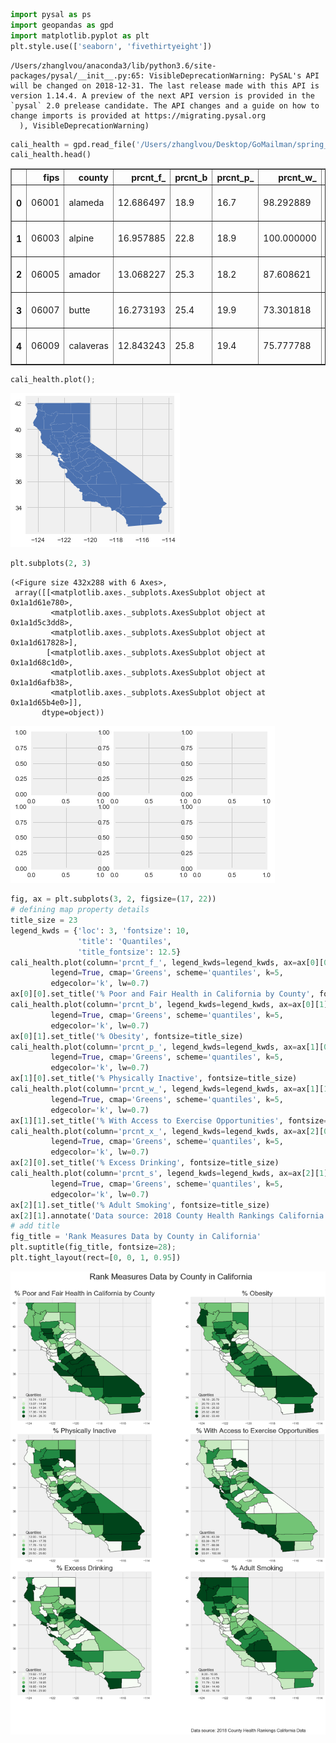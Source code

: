 

```python
import pysal as ps
import geopandas as gpd
import matplotlib.pyplot as plt
plt.style.use(['seaborn', 'fivethirtyeight'])
```

    /Users/zhanglvou/anaconda3/lib/python3.6/site-packages/pysal/__init__.py:65: VisibleDeprecationWarning: PySAL's API will be changed on 2018-12-31. The last release made with this API is version 1.14.4. A preview of the next API version is provided in the `pysal` 2.0 prelease candidate. The API changes and a guide on how to change imports is provided at https://migrating.pysal.org
      ), VisibleDeprecationWarning)



```python
cali_health = gpd.read_file('/Users/zhanglvou/Desktop/GoMailman/spring_2019/gis/Midterm_Materials_Spring19_AdvGIS/gis_midterm/data/cali_health_data.shp')
cali_health.head()
```




<div>
<style scoped>
    .dataframe tbody tr th:only-of-type {
        vertical-align: middle;
    }

    .dataframe tbody tr th {
        vertical-align: top;
    }

    .dataframe thead th {
        text-align: right;
    }
</style>
<table border="1" class="dataframe">
  <thead>
    <tr style="text-align: right;">
      <th></th>
      <th>fips</th>
      <th>county</th>
      <th>prcnt_f_</th>
      <th>prcnt_b</th>
      <th>prcnt_p_</th>
      <th>prcnt_w_</th>
      <th>prcnt_x_</th>
      <th>prcnt_s</th>
      <th>geometry</th>
    </tr>
  </thead>
  <tbody>
    <tr>
      <th>0</th>
      <td>06001</td>
      <td>alameda</td>
      <td>12.686497</td>
      <td>18.9</td>
      <td>16.7</td>
      <td>98.292889</td>
      <td>19.585025</td>
      <td>10.673533</td>
      <td>POLYGON ((-121.4785079956055 37.4828987121582,...</td>
    </tr>
    <tr>
      <th>1</th>
      <td>06003</td>
      <td>alpine</td>
      <td>16.957885</td>
      <td>22.8</td>
      <td>18.9</td>
      <td>100.000000</td>
      <td>17.413998</td>
      <td>14.802253</td>
      <td>POLYGON ((-120.0747680664062 38.70902633666992...</td>
    </tr>
    <tr>
      <th>2</th>
      <td>06005</td>
      <td>amador</td>
      <td>13.068227</td>
      <td>25.3</td>
      <td>18.2</td>
      <td>87.608621</td>
      <td>19.170722</td>
      <td>11.044437</td>
      <td>POLYGON ((-120.0747680664062 38.70902633666992...</td>
    </tr>
    <tr>
      <th>3</th>
      <td>06007</td>
      <td>butte</td>
      <td>16.273193</td>
      <td>25.4</td>
      <td>19.9</td>
      <td>73.301818</td>
      <td>18.938585</td>
      <td>14.155618</td>
      <td>POLYGON ((-121.6217498779297 39.31063461303711...</td>
    </tr>
    <tr>
      <th>4</th>
      <td>06009</td>
      <td>calaveras</td>
      <td>12.843243</td>
      <td>25.8</td>
      <td>19.4</td>
      <td>75.777788</td>
      <td>18.291472</td>
      <td>11.743991</td>
      <td>POLYGON ((-120.0690307617188 38.51995086669922...</td>
    </tr>
  </tbody>
</table>
</div>




```python
cali_health.plot();
```


![png](output_2_0.png)



```python
plt.subplots(2, 3)
```




    (<Figure size 432x288 with 6 Axes>,
     array([[<matplotlib.axes._subplots.AxesSubplot object at 0x1a1d61e780>,
             <matplotlib.axes._subplots.AxesSubplot object at 0x1a1d5c3dd8>,
             <matplotlib.axes._subplots.AxesSubplot object at 0x1a1d617828>],
            [<matplotlib.axes._subplots.AxesSubplot object at 0x1a1d68c1d0>,
             <matplotlib.axes._subplots.AxesSubplot object at 0x1a1d6afb38>,
             <matplotlib.axes._subplots.AxesSubplot object at 0x1a1d65b4e0>]],
           dtype=object))




![png](output_3_1.png)



```python
fig, ax = plt.subplots(3, 2, figsize=(17, 22))
# defining map property details
title_size = 23
legend_kwds = {'loc': 3, 'fontsize': 10,
               'title': 'Quantiles',
               'title_fontsize': 12.5}
cali_health.plot(column='prcnt_f_', legend_kwds=legend_kwds, ax=ax[0][0],
         legend=True, cmap='Greens', scheme='quantiles', k=5,
         edgecolor='k', lw=0.7)
ax[0][0].set_title('% Poor and Fair Health in California by County', fontsize=title_size)
cali_health.plot(column='prcnt_b', legend_kwds=legend_kwds, ax=ax[0][1],
         legend=True, cmap='Greens', scheme='quantiles', k=5,
         edgecolor='k', lw=0.7)
ax[0][1].set_title('% Obesity', fontsize=title_size)
cali_health.plot(column='prcnt_p_', legend_kwds=legend_kwds, ax=ax[1][0],
         legend=True, cmap='Greens', scheme='quantiles', k=5,
         edgecolor='k', lw=0.7)
ax[1][0].set_title('% Physically Inactive', fontsize=title_size)
cali_health.plot(column='prcnt_w_', legend_kwds=legend_kwds, ax=ax[1][1],
         legend=True, cmap='Greens', scheme='quantiles', k=5,
         edgecolor='k', lw=0.7)
ax[1][1].set_title('% With Access to Exercise Opportunities', fontsize=title_size)
cali_health.plot(column='prcnt_x_', legend_kwds=legend_kwds, ax=ax[2][0],
         legend=True, cmap='Greens', scheme='quantiles', k=5,
         edgecolor='k', lw=0.7)
ax[2][0].set_title('% Excess Drinking', fontsize=title_size)
cali_health.plot(column='prcnt_s', legend_kwds=legend_kwds, ax=ax[2][1],
         legend=True, cmap='Greens', scheme='quantiles', k=5,
         edgecolor='k', lw=0.7)
ax[2][1].set_title('% Adult Smoking', fontsize=title_size)
ax[2][1].annotate('Data source: 2018 County Health Rankings California Data', xy = (0, -0.3), xycoords="axes fraction", fontsize=15)
# add title
fig_title = 'Rank Measures Data by County in California'
plt.suptitle(fig_title, fontsize=28);
plt.tight_layout(rect=[0, 0, 1, 0.95])
```


![png](output_4_0.png)



```python

```
